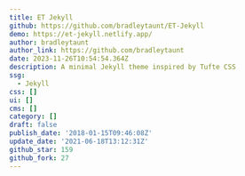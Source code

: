 ```yaml
---
title: ET Jekyll
github: https://github.com/bradleytaunt/ET-Jekyll
demo: https://et-jekyll.netlify.app/
author: bradleytaunt
author_link: https://github.com/bradleytaunt
date: 2023-11-26T10:54:54.364Z
description: A minimal Jekyll theme inspired by Tufte CSS
ssg:
  - Jekyll
css: []
ui: []
cms: []
category: []
draft: false
publish_date: '2018-01-15T09:46:08Z'
update_date: '2021-06-18T13:12:31Z'
github_star: 159
github_fork: 27
---
```


